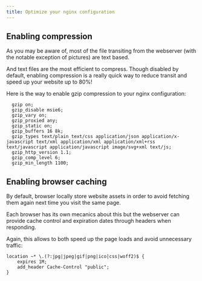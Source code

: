 ```yaml
---
title: Optimize your nginx configuration
---
```


## Enabling compression

As you may be aware of, most of the file transiting from the webserver (with the notable exception of pictures) are text based.

And text files are the most efficient to compress. Though disabled by default, enabling compression is a really quick way to reduce transit and speed up your website up to 80%!

Here is the way to enable gzip compression to your nginx configuration:

```
  gzip on;
  gzip_disable msie6;
  gzip_vary on;
  gzip_proxied any;
  gzip_static on;
  gzip_buffers 16 8k;
  gzip_types text/plain text/css application/json application/x-javascript text/xml application/xml application/xml+rss text/javascript application/javascript image/svg+xml text/js;
  gzip_http_version 1.1;
  gzip_comp_level 6;
  gzip_min_length 1100;
```

## Enabling browser caching

By default, browser locally store website assets in order to avoid fetching them again next time you visit the same page.

Each browser has its own mecanics about this but the webserver can provide cache control and expiration dates through headers when responding.

Again, this allows to both speed up the page loads and avoid unnecessary traffic:

```
location ~* \.(?:jpg|jpeg|gif|png|ico|css|woff2)$ {
    expires 1M;
    add_header Cache-Control "public";
}
```
